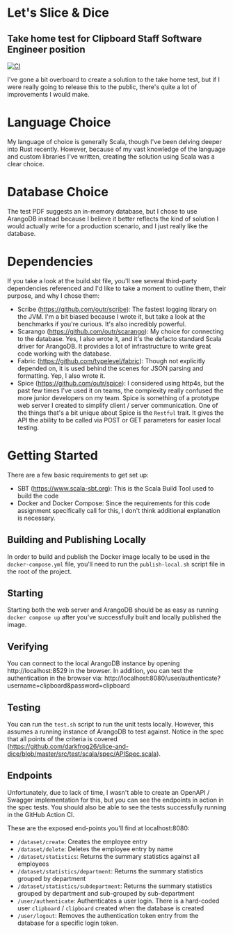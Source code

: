 # Let's Slice & Dice
## Take home test for Clipboard Staff Software Engineer position
[![CI](https://github.com/darkfrog26/slice-and-dice/actions/workflows/ci.yml/badge.svg)](https://github.com/darkfrog26/slice-and-dice/actions/workflows/ci.yml)

I've gone a bit overboard to create a solution to the take home test, but if I were really going to release this to the
public, there's quite a lot of improvements I would make.

# Language Choice
My language of choice is generally Scala, though I've been delving deeper into Rust recently. However, because of my
vast knowledge of the language and custom libraries I've written, creating the solution using Scala was a clear choice.

# Database Choice
The test PDF suggests an in-memory database, but I chose to use ArangoDB instead because I believe it better reflects
the kind of solution I would actually write for a production scenario, and I just really like the database.

# Dependencies
If you take a look at the build.sbt file, you'll see several third-party dependencies referenced and I'd like to take a
moment to outline them, their purpose, and why I chose them:
- Scribe (https://github.com/outr/scribe): The fastest logging library on the JVM. I'm a bit biased because I wrote it,
but take a look at the benchmarks if you're curious. It's also incredibly powerful.
- Scarango (https://github.com/outr/scarango): My choice for connecting to the database. Yes, I also wrote it, and it's
the defacto standard Scala driver for ArangoDB. It provides a lot of infrastructure to write great code working with the
database.
- Fabric (https://github.com/typelevel/fabric): Though not explicitly depended on, it is used behind the scenes for JSON
parsing and formatting. Yep, I also wrote it.
- Spice (https://github.com/outr/spice): I considered using http4s, but the past few times I've used it on teams, the
complexity really confused the more junior developers on my team. Spice is something of a prototype web server I created
to simplify client / server communication. One of the things that's a bit unique about Spice is the `Restful` trait. It
gives the API the ability to be called via POST or GET parameters for easier local testing.

# Getting Started
There are a few basic requirements to get set up:
- SBT (https://www.scala-sbt.org): This is the Scala Build Tool used to build the code
- Docker and Docker Compose: Since the requirements for this code assignment specifically call for this, I don't think
additional explanation is necessary.

## Building and Publishing Locally
In order to build and publish the Docker image locally to be used in the `docker-compose.yml` file, you'll need to run
the `publish-local.sh` script file in the root of the project.

## Starting
Starting both the web server and ArangoDB should be as easy as running `docker compose up` after you've successfully
built and locally published the image.

## Verifying
You can connect to the local ArangoDB instance by opening http://localhost:8529 in the browser. In addition, you can
test the authentication in the browser via: http://localhost:8080/user/authenticate?username=clipboard&password=clipboard

## Testing
You can run the `test.sh` script to run the unit tests locally. However, this assumes a running instance of ArangoDB to
test against. Notice in the spec that all points of the criteria is covered (https://github.com/darkfrog26/slice-and-dice/blob/master/src/test/scala/spec/APISpec.scala).

## Endpoints
Unfortunately, due to lack of time, I wasn't able to create an OpenAPI / Swagger implementation for this, but you can
see the endpoints in action in the spec tests. You should also be able to see the tests successfully running in the
GitHub Action CI.

These are the exposed end-points you'll find at localhost:8080:
- `/dataset/create`: Creates the employee entry
- `/dataset/delete`: Deletes the employee entry by name
- `/dataset/statistics`: Returns the summary statistics against all employees
- `/dataset/statistics/department`: Returns the summary statistics grouped by department
- `/dataset/statistics/subdepartment`: Returns the summary statistics grouped by department and sub-grouped by sub-department
- `/user/authenticate`: Authenticates a user login. There is a hard-coded user `clipboard` / `clipboard` created when the database is created
- `/user/logout`: Removes the authentication token entry from the database for a specific login token.